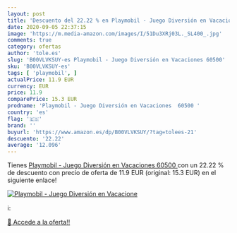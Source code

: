 ```yaml
---
layout: post
title: 'Descuento del 22.22 % en Playmobil - Juego Diversión en Vacacione'
date: 2020-09-05 22:37:15
image: 'https://m.media-amazon.com/images/I/51Du3XRj03L._SL400_.jpg'
comments: true
category: ofertas
author: 'tole.es'
slug: 'B00VLVKSUY-es Playmobil - Juego Diversión en Vacaciones 60500'
sku: 'B00VLVKSUY-es'
tags: [ 'playmobil', ]
actualPrice: 11.9 EUR
currency: EUR
price: 11.9
comparePrice: 15.3 EUR
prodname: 'Playmobil - Juego Diversión en Vacaciones  60500 '
country: 'es'
flag: '🇪🇸'
brand: ''
buyurl: 'https://www.amazon.es/dp/B00VLVKSUY/?tag=tolees-21'
descuento: '22.22'
average: '12.096'
---
```


Tienes [Playmobil - Juego Diversión en Vacaciones  60500 ](https://www.amazon.es/dp/B00VLVKSUY/?tag=tolees-21) con un 22.22 % de descuento con precio de oferta de 11.9 EUR (original: 15.3 EUR) en el siguiente enlace!

[![Playmobil - Juego Diversión en Vacacione](https://m.media-amazon.com/images/I/51Du3XRj03L._SL400_.jpg)](https://www.amazon.es/dp/B00VLVKSUY/?tag=tolees-21)

ℹ️:


[🛒 Accede a la oferta!!](https://www.amazon.es/dp/B00VLVKSUY/?tag=tolees-21)
